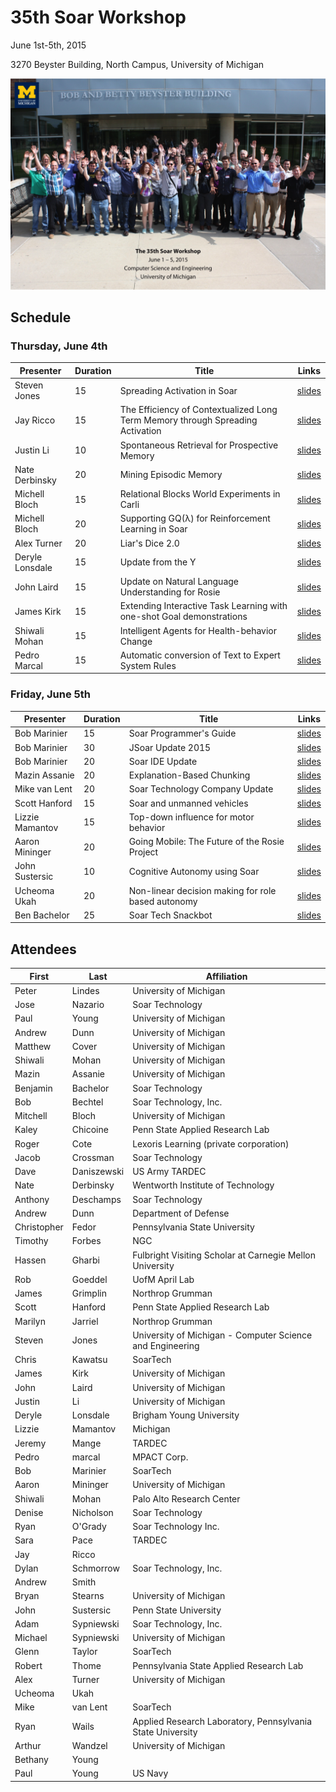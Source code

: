 # 35th Soar Workshop

June 1st-5th, 2015

3270 Beyster Building, North Campus, University of Michigan

![Participant group photo in front of Beyster building with arms raised (making waves), 2015](https://raw.githubusercontent.com/SoarGroup/website-downloads/main/workshops/35/workshop2015_wave.png)

## Schedule

### Thursday, June 4th

| Presenter | Duration | Title | Links |
|-----------|----------|-------|-------|
| Steven Jones | 15 | Spreading Activation in Soar | [slides](https://raw.githubusercontent.com/SoarGroup/website-downloads/main/workshops/35/files/SpreadingActivationInSoar.pdf) |
| Jay Ricco | 15 | The Efficiency of Contextualized Long Term Memory through Spreading Activation | [slides](https://raw.githubusercontent.com/SoarGroup/website-downloads/main/workshops/35/files/Contextualized%20Long%20Term%20Memory%20using%20Spreading%20Activation.pptx) |
| Justin Li | 10 | Spontaneous Retrieval for Prospective Memory | [slides](https://raw.githubusercontent.com/SoarGroup/website-downloads/main/workshops/35/files/Spontaneous%20Retrieval%20for%20Prospective%20Memory.pdf) |
| Nate Derbinsky | 20 | Mining Episodic Memory | [slides](https://raw.githubusercontent.com/SoarGroup/website-downloads/main/workshops/35/files/Mining%20Episodic%20Memory.pdf) |
| Michell Bloch | 15 | Relational Blocks World Experiments in Carli | [slides](https://raw.githubusercontent.com/SoarGroup/website-downloads/main/workshops/35/files/Relational%20Blocks%20World%20Experiments%20in%20Carli.pdf) |
| Michell Bloch | 20 | Supporting GQ(λ) for Reinforcement Learning in Soar | [slides](https://raw.githubusercontent.com/SoarGroup/website-downloads/main/workshops/35/files/Implementing%20GQ%20Lambda%20for%20Reinforcement%20Learning%20in%20Soar.pdf) |
| Alex Turner | 20 | Liar's Dice 2.0 | [slides](https://raw.githubusercontent.com/SoarGroup/website-downloads/main/workshops/35/files/Liar's%20Dice%202.0.pdf) |
| Deryle Lonsdale | 15 | Update from the Y | [slides](https://raw.githubusercontent.com/SoarGroup/website-downloads/main/workshops/35/files/Yupdate.pptx) |
| John Laird | 15 | Update on Natural Language Understanding for Rosie | [slides](https://raw.githubusercontent.com/SoarGroup/website-downloads/main/workshops/35/files/Parser-2015-small.pptx) |
| James Kirk | 15 | Extending Interactive Task Learning with one-shot Goal demonstrations | [slides](https://raw.githubusercontent.com/SoarGroup/website-downloads/main/workshops/35/files/Extending%20Interactive%20Task%20Learning%20with%20One-Shot%20Goal%20Demos.pdf) |
| Shiwali Mohan | 15 | Intelligent Agents for Health-behavior Change | [slides](https://raw.githubusercontent.com/SoarGroup/website-downloads/main/workshops/35/files/Intelligent%20Agents%20for%20Health-behavior%20Change.pdf) |
| Pedro Marcal | 15 | Automatic conversion of Text to Expert System Rules | [slides](https://raw.githubusercontent.com/SoarGroup/website-downloads/main/workshops/35/files/Automatic%20conversion%20of%20Text%20to%20Expert%20System%20Rules.pdf) |

### Friday, June 5th

| Presenter | Duration | Title | Links |
|-----------|----------|-------|-------|
| Bob Marinier | 15 | Soar Programmer's Guide | [slides](https://raw.githubusercontent.com/SoarGroup/website-downloads/main/workshops/35/files/Soar%20Programmer's%20Guide.pptx) |
| Bob Marinier | 30 | JSoar Update 2015 | [slides](https://raw.githubusercontent.com/SoarGroup/website-downloads/main/workshops/35/files/JSoar%20Update%202015.pptx) |
| Bob Marinier | 20 | Soar IDE Update | [slides](https://raw.githubusercontent.com/SoarGroup/website-downloads/main/workshops/35/files/Soar%20IDE%20Update.pptx) |
| Mazin Assanie | 20 | Explanation-Based Chunking | [slides](https://raw.githubusercontent.com/SoarGroup/website-downloads/main/workshops/35/files/Explanation-Based%20Chunking.pptm) |
| Mike van Lent | 20 | Soar Technology Company Update | [slides](https://raw.githubusercontent.com/SoarGroup/website-downloads/main/workshops/35/files/SoarTech%20Overview.pptx) |
| Scott Hanford | 15 | Soar and unmanned vehicles | [slides](https://raw.githubusercontent.com/SoarGroup/website-downloads/main/workshops/35/files/Autonomous%20mission%20management%20of%20unmanned%20vehicles.pptx) |
| Lizzie Mamantov | 15 | Top-down influence for motor behavior | [slides](https://raw.githubusercontent.com/SoarGroup/website-downloads/main/workshops/35/files/Top-down%20influence%20for%20motor%20behavior.pptx) |
| Aaron Mininger | 20 | Going Mobile: The Future of the Rosie Project | [slides](https://raw.githubusercontent.com/SoarGroup/website-downloads/main/workshops/35/files/Going%20Mobile%20The%20Future%20of%20the%20Rosie%20Project.pdf) |
| John Sustersic | 10 | Cognitive Autonomy using Soar | [slides](https://raw.githubusercontent.com/SoarGroup/website-downloads/main/workshops/35/files/Cognitive%20Autonomy%20Using%20Soar.pptx) |
| Ucheoma Ukah | 20 | Non-linear decision making for role based autonomy | [slides](https://raw.githubusercontent.com/SoarGroup/website-downloads/main/workshops/35/files/Non-Linear%20Decision%20Making%20for%20Role%20Based%20Autonomy.pptx) |
| Ben Bachelor | 25 | Soar Tech Snackbot | [slides](https://github.com/SoarGroup/website-downloads/releases/download/ws_35_large_files/Snackbot.pptx) |

## Attendees

| First | Last | Affiliation |
|-------|------|-------------|
| Peter | Lindes | University of Michigan |
| Jose | Nazario | Soar Technology |
| Paul | Young | University of Michigan |
| Andrew | Dunn | University of Michigan |
| Matthew | Cover | University of Michigan |
| Shiwali | Mohan | University of Michigan |
| Mazin | Assanie | University of Michigan |
| Benjamin | Bachelor | Soar Technology |
| Bob | Bechtel | Soar Technology, Inc. |
| Mitchell | Bloch | University of Michigan |
| Kaley | Chicoine | Penn State Applied Research Lab |
| Roger | Cote | Lexoris Learning (private corporation) |
| Jacob | Crossman | Soar Technology |
| Dave | Daniszewski | US Army TARDEC |
| Nate | Derbinsky | Wentworth Institute of Technology |
| Anthony | Deschamps | Soar Technology |
| Andrew | Dunn | Department of Defense |
| Christopher | Fedor | Pennsylvania State University |
| Timothy | Forbes | NGC |
| Hassen | Gharbi | Fulbright Visiting Scholar at Carnegie Mellon University |
| Rob | Goeddel | UofM April Lab |
| James | Grimplin | Northrop Grumman |
| Scott | Hanford | Penn State Applied Research Lab |
| Marilyn | Jarriel | Northrop Grumman |
| Steven | Jones | University of Michigan - Computer Science and Engineering |
| Chris | Kawatsu | SoarTech |
| James | Kirk | University of Michigan |
| John | Laird | University of Michigan |
| Justin | Li | University of Michigan |
| Deryle | Lonsdale | Brigham Young University |
| Lizzie | Mamantov | Michigan |
| Jeremy | Mange | TARDEC |
| Pedro | marcal | MPACT Corp. |
| Bob | Marinier | SoarTech |
| Aaron | Mininger | University of Michigan |
| Shiwali | Mohan | Palo Alto Research Center |
| Denise | Nicholson | Soar Technology |
| Ryan | O'Grady | Soar Technology Inc. |
| Sara | Pace | TARDEC |
| Jay | Ricco |   |
| Dylan | Schmorrow | Soar Technology, Inc. |
| Andrew | Smith |   |
| Bryan | Stearns | University of Michigan |
| John | Sustersic | Penn State University |
| Adam | Sypniewski | Soar Technology, Inc. |
| Michael | Sypniewski | University of Michigan |
| Glenn | Taylor | SoarTech |
| Robert | Thome | Pennsylvania State Applied Research Lab |
| Alex | Turner | University of Michigan |
| Ucheoma | Ukah |   |
| Mike | van Lent | SoarTech |
| Ryan | Wails | Applied Research Laboratory, Pennsylvania State University |
| Arthur | Wandzel | University of Michigan |
| Bethany | Young |   |
| Paul | Young | US Navy |
